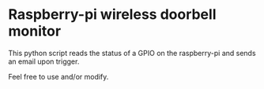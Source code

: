 # Raspberry-pi wireless doorbell monitor

This python script reads the status of a GPIO on the raspberry-pi and sends an email upon trigger.

Feel free to use and/or modify.
